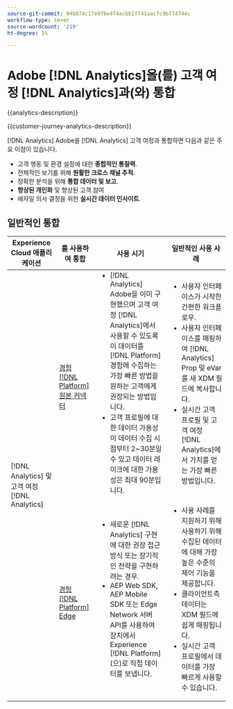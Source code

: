 ```yaml
---
source-git-commit: 94b074c17e976e4f4acbb1ff41aacfc9bf74744c
workflow-type: tm+mt
source-wordcount: '219'
ht-degree: 1%

---
```



# Adobe [!DNL Analytics]을(를) 고객 여정 [!DNL Analytics]과(와) 통합

{{analytics-description}}

{{customer-journey-analytics-description}}

[!DNL Analytics] Adobe을 [!DNL Analytics] 고객 여정과 통합하면 다음과 같은 주요 이점이 있습니다.

+ 고객 행동 및 환경 설정에 대한 **종합적인 통찰력**.
+ 전체적인 보기를 위해 **원활한 크로스 채널 추적**.
+ 정확한 분석을 위해 **통합 데이터 및 보고**.
+ **향상된 개인화** 및 향상된 고객 참여
+ 애자일 의사 결정을 위한 **실시간 데이터 인사이트**.

## 일반적인 통합

<table>
    <thead>
        <tr>
            <th>Experience Cloud 애플리케이션</th>
            <th>를 사용하여 통합</th>
            <th>사용 시기</th>
            <th>일반적인 사용 사례</th>
        </tr>
    </thead>
    <tbody>
        <tr>
            <td rowspan="2">[!DNL Analytics] 및 고객 여정 [!DNL Analytics]</td>
            <td><a href="../../integrations/tutorials/analytics-cja/experience-platform-source-connector.md" target="_blank" rel="noreferrer">경험 [!DNL Platform] 원본 커넥터</a></td>
            <td>
                <ul style="margin-top: 0;">
                    <li>[!DNL Analytics] Adobe을 이미 구현했으며 고객 여정 [!DNL Analytics]에서 사용할 수 있도록 이 데이터를 [!DNL Platform] 경험에 수집하는 가장 빠른 방법을 원하는 고객에게 권장되는 방법입니다.</li>
                    <li>고객 프로필에 대한 데이터 가용성이 데이터 수집 시점부터 2~30분일 수 있고 데이터 레이크에 대한 가용성은 최대 90분입니다.</li>
                </ul>
            </td>
            <td>
                <ul style="margin-top: 0;">
                    <li>사용자 인터페이스가 시작한 간편한 워크플로우.</li>
                    <li>사용자 인터페이스를 매핑하여 [!DNL Analytics] Prop 및 eVar를 새 XDM 필드에 복사합니다.</li>
                    <li>실시간 고객 프로필 및 고객 여정 [!DNL Analytics]에서 가치를 얻는 가장 빠른 방법입니다.</li>
                </ul>
            </td>
        </tr>
        <tr>
            <td><a href="../../integrations/tutorials/analytics-cja/experience-platform-edge.md" target="_blank" rel="noreferrer">경험 [!DNL Platform] Edge</a></td>
            <td>
                <ul style="margin-top: 0;">
                    <li>새로운 [!DNL Analytics] 구현에 대한 권장 접근 방식 또는 장기적인 전략을 구현하려는 경우.</li>
                    <li>AEP Web SDK, AEP Mobile SDK 또는 Edge Network 서버 API를 사용하여 장치에서 Experience [!DNL Platform] (으)로 직접 데이터를 보냅니다.</li>
                </ul>
            </td>
            <td>
                <ul style="margin-top: 0;">
                    <li>사용 사례를 지원하기 위해 사용하기 위해 수집된 데이터에 대해 가장 높은 수준의 제어 기능을 제공합니다.</li>
                    <li>클라이언트측 데이터는 XDM 필드에 쉽게 매핑됩니다.</li>
                    <li>실시간 고객 프로필에서 데이터를 가장 빠르게 사용할 수 있습니다.</li>
                </ul>
            </td>
        </tr>  
    </tbody>          
</table>
